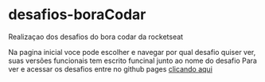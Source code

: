 # desafios-boraCodar

Realizaçao dos desafios do bora codar da rocketseat

Na pagina inicial voce pode escolher e navegar por qual desafio quiser ver, suas versões funcionais tem escrito funcinal junto ao nome do desafio
Para ver e acessar os desafios entre no github pages <a href='https://stuutis.github.io/desafios-boraCodar/' target='_blank'>clicando aqui</a>
